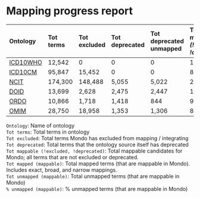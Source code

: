 # Mapping progress report
| Ontology                           | Tot terms   | Tot excluded   | Tot deprecated   | Tot deprecated unmapped   | Tot mappable _(!excluded, !deprecated)_   | Tot mapped _(mappable)_   | Tot unmapped _(mappable)_   | % unmapped _(mappable)_   |
|:-----------------------------------|:------------|:---------------|:-----------------|:--------------------------|:------------------------------------------|:--------------------------|:----------------------------|:--------------------------|
| [ICD10WHO](./unmapped_icd10who.md) | 12,542      | 0              | 0                | 0                         | 12,542                                    | 18                        | 12,524                      | 99.9%                     |
| [ICD10CM](./unmapped_icd10cm.md)   | 95,847      | 15,452         | 0                | 0                         | 80,395                                    | 1,161                     | 79,234                      | 98.6%                     |
| [NCIT](./unmapped_ncit.md)         | 174,300     | 148,488        | 5,055            | 5,022                     | 20,757                                    | 7,033                     | 13,724                      | 66.1%                     |
| [DOID](./unmapped_doid.md)         | 13,699      | 2,628          | 2,475            | 2,447                     | 11,070                                    | 10,506                    | 564                         | 5.1%                      |
| [ORDO](./unmapped_ordo.md)         | 10,866      | 1,718          | 1,418            | 844                       | 9,148                                     | 8,999                     | 149                         | 1.6%                      |
| [OMIM](./unmapped_omim.md)         | 28,750      | 18,958         | 1,353            | 1,306                     | 8,439                                     | 8,374                     | 65                          | 0.8%                      |

`Ontology`: Name of ontology  
`Tot terms`: Total terms in ontology  
`Tot excluded`: Total terms Mondo has excluded from mapping / integrating  
`Tot deprecated`: Total terms that the ontology source itself has deprecated  
`Tot mappable (!excluded, !deprecated)`: Total mappable candidates for Mondo; all terms that are not excluded or 
deprecated.  
`Tot mapped (mappable)`: Total mapped terms (that are mappable in Mondo). Includes exact, broad, and narrow mappings.  
`Tot unmapped (mappable)`: Total unmapped terms (that are mappable in Mondo)  
`% unmapped (mappable)`: % unmapped terms (that are mappable in Mondo)  
